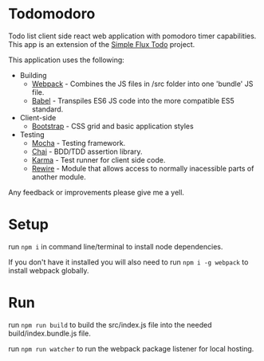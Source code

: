 Todomodoro
===

Todo list client side react web application with pomodoro timer capabilities. This app is an extension of the [Simple Flux Todo](https://github.com/CallumJFraser/SimpleFluxTodo) project.

This application uses the following:

* Building
    * [Webpack](https://webpack.github.io/) - Combines the JS files in /src folder into one 'bundle' JS file.
    * [Babel](https://babeljs.io/) - Transpiles ES6 JS code into the more compatible ES5 standard.
* Client-side
    * [Bootstrap](https://getbootstrap.com/) - CSS grid and basic application styles
* Testing
	* [Mocha](https://mochajs.org/) - Testing framework.
	* [Chai](http://chaijs.com/) - BDD/TDD assertion library.
	* [Karma](https://karma-runner.github.io/) - Test runner for client side code.
	* [Rewire](https://github.com/jhnns/rewire) - Module that allows access to normally inacessible parts of another module.

Any feedback or improvements please give me a yell.

Setup
====

run `npm i` in command line/terminal to install node dependencies.

If you don't have it installed you will also need to run `npm i -g webpack` to install webpack globally.

Run
====

run `npm run build` to build the src/index.js file into the needed build/index.bundle.js file.

run `npm run watcher` to run the webpack package listener for local hosting.

